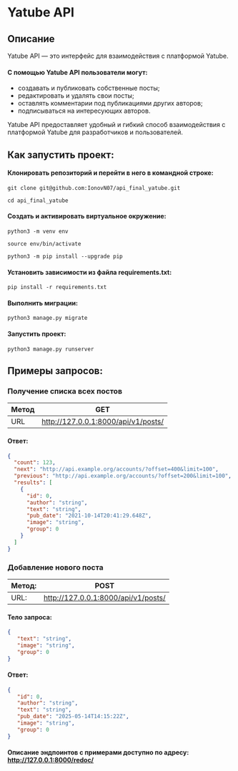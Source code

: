 # Yatube API
## Описание
Yatube API — это интерфейс для взаимодействия с платформой Yatube.

#### С помощью Yatube API пользователи могут:

- создавать и публиковать собственные посты;
- редактировать и удалять свои посты;
- оставлять комментарии под публикациями других авторов;
- подписываться на интересующих авторов.

Yatube API предоставляет удобный и гибкий способ взаимодействия с платформой Yatube для разработчиков и пользователей.

## Как запустить проект:
#### Клонировать репозиторий и перейти в него в командной строке:
```git clone git@github.com:IonovN07/api_final_yatube.git```

```cd api_final_yatube```
#### Cоздать и активировать виртуальное окружение:
```python3 -m venv env```

```source env/bin/activate```

```python3 -m pip install --upgrade pip```
#### Установить зависимости из файла requirements.txt:
```pip install -r requirements.txt```
#### Выполнить миграции:
```python3 manage.py migrate```
#### Запустить проект:
```python3 manage.py runserver```

## Примеры запросов:
### Получение списка всех постов
| Метод | GET |
| --- | --- |
| URL | http://127.0.0.1:8000/api/v1/posts/ |
#### Ответ:
```json
{
  "count": 123,
  "next": "http://api.example.org/accounts/?offset=400&limit=100",
  "previous": "http://api.example.org/accounts/?offset=200&limit=100",
  "results": [
    {
      "id": 0,
      "author": "string",
      "text": "string",
      "pub_date": "2021-10-14T20:41:29.648Z",
      "image": "string",
      "group": 0
    }
  ]
} 
```

### Добавление нового поста
| Метод: | POST |
| --- | --- |
| URL: | http://127.0.0.1:8000/api/v1/posts/ |

#### Тело запроса:
```json
{
   "text": "string",
   "image": "string",
   "group": 0
}
```
#### Ответ:
```json
{
   "id": 0,
   "author": "string",
   "text": "string",
   "pub_date": "2025-05-14T14:15:22Z",
   "image": "string",
   "group": 0
}
```

#### Описание эндпоинтов с примерами доступно по адресу: http://127.0.0.1:8000/redoc/
